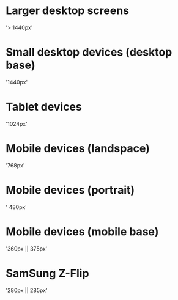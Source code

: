  # Larger desktop screens
'> 1440px'

 # Small desktop devices (desktop base)
'1440px'

 # Tablet devices
'1024px'

 # Mobile devices (landspace)
'768px'

 # Mobile devices (portrait)
' 480px'

 # Mobile devices (mobile base)
'360px || 375px'

 # SamSung Z-Flip
'280px || 285px'
